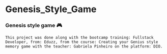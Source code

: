 # Genesis_Style_Game
### Genesis style game :video_game:

```
This project was done along with the bootcamp training: Fullstack Developer, from: Eduzz, from the course: Creating your Genius style memory game with the teacher: Gabriela Pinheiro on the platform: DIO.
```

